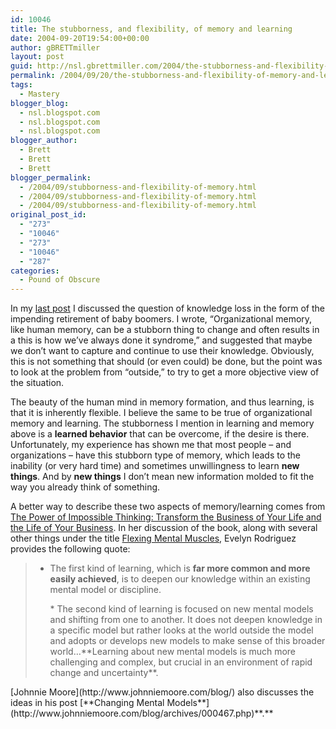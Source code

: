 ```yaml
---
id: 10046
title: The stubborness, and flexibility, of memory and learning
date: 2004-09-20T19:54:00+00:00
author: gBRETTmiller
layout: post
guid: http://nsl.gbrettmiller.com/2004/the-stubborness-and-flexibility-of-memory-and-learning
permalink: /2004/09/20/the-stubborness-and-flexibility-of-memory-and-learning/
tags:
  - Mastery
blogger_blog:
  - nsl.blogspot.com
  - nsl.blogspot.com
  - nsl.blogspot.com
blogger_author:
  - Brett
  - Brett
  - Brett
blogger_permalink:
  - /2004/09/stubborness-and-flexibility-of-memory.html
  - /2004/09/stubborness-and-flexibility-of-memory.html
  - /2004/09/stubborness-and-flexibility-of-memory.html
original_post_id:
  - "273"
  - "10046"
  - "273"
  - "10046"
  - "287"
categories:
  - Pound of Obscure
---
```

In my [last post](http://nsl.blogspot.com/2004/09/problem-or-once-in-lifetime.html) I discussed the question of knowledge loss in the form of the impending retirement of baby boomers. I wrote, &#8220;Organizational memory, like human memory, can be a stubborn thing to change and often results in a this is how we&#8217;ve always done it syndrome,&#8221; and suggested that maybe we don&#8217;t want to capture and continue to use their knowledge. Obviously, this is not something that should (or even could) be done, but the point was to look at the problem from &#8220;outside,&#8221; to try to get a more objective view of the situation.

The beauty of the human mind in memory formation, and thus learning, is that it is inherently flexible. I believe the same to be true of organizational memory and learning. The stubborness I mention in learning and memory above is a **learned behavior** that can be overcome, if the desire is there. Unfortunately, my experience has shown me that most people &#8211; and organizations &#8211; have this stubborn type of memory, which leads to the inability (or very hard time) and sometimes unwillingness to learn **new things**. And by **new things** I don&#8217;t mean new information molded to fit the way you already think of something.

A better way to describe these two aspects of memory/learning comes from [The Power of Impossible Thinking: Transform the Business of Your Life and the Life of Your Business](http://www.amazon.com/exec/obidos/ASIN/0131425021/gbrettmiller-20). In her discussion of the book, along with several other things under the title [Flexing Mental Muscles](http://evelynrodriguez.typepad.com/crossroads_dispatches/2004/09/flexing_mental__1.html), Evelyn Rodriguez provides the following quote:  


>   * The first kind of learning, which is **far more common and more easily achieved**, is to deepen our knowledge within an existing mental model or discipline.  
>     </p> 
>       * The second kind of learning is focused on new mental models and shifting from one to another. It does not deepen knowledge in a specific model but rather looks at the world outside the model and adopts or develops new models to make sense of this broader world&#8230;**Learning about new mental models is much more challenging and complex, but crucial in an environment of rapid change and uncertainty**.</ul> </blockquote> 
>     [Johnnie Moore](http://www.johnniemoore.com/blog/) also discusses the ideas in his post [**Changing Mental Models**](http://www.johnniemoore.com/blog/archives/000467.php)**.**  
>